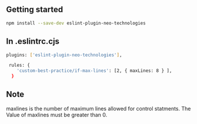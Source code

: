## Getting started

```bash
npm install --save-dev eslint-plugin-neo-technologies
```
## In .eslintrc.cjs
```bash 
plugins: ['eslint-plugin-neo-technologies'],

 rules: {
    'custom-best-practice/if-max-lines': [2, { maxLines: 8 } ],
  }
```
## Note
 maxlines is the number of maximum lines allowed for control statments. The Value of maxlines must be greater than 0.

 


